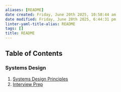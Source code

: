 ```yaml
---
aliases: [README]
date created: Friday, June 20th 2025, 10:58:44 am
date modified: Friday, June 20th 2025, 6:44:31 pm
linter-yaml-title-alias: README
tags: []
title: README
---
```


## Table of Contents

### Systems Design

1. [Systems Design Principles](Systems%20Design/Principles.md)
2. [Interview Prep](Systems%20Design/Interview%20Prep.md)
